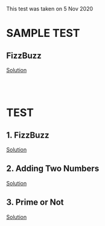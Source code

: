This test was taken on 5 Nov 2020

# SAMPLE TEST

## FizzBuzz

<a href = "https://github.com/aaryarajoju/cu-hackerrank/tree/main/Test-1%20(5%20Nov%202020)/Sample%20Test/FizzBuzz">Solution</a>

<br>
<br>

# TEST

## 1. FizzBuzz

<a href = "https://github.com/aaryarajoju/cu-hackerrank/tree/main/Test-1%20(5%20Nov%202020)/Test/Q1.%20FizzBuzz">Solution</a>


## 2. Adding Two Numbers

<a href = "https://github.com/aaryarajoju/cu-hackerrank/tree/main/Test-1%20(5%20Nov%202020)/Test/Q2.%20Adding%20Two%20Numbers">Solution</a>


## 3. Prime or Not

<a href = "https://github.com/aaryarajoju/cu-hackerrank/tree/main/Test-1%20(5%20Nov%202020)/Test/Q3.%20Prime%20or%20Not">Solution</a>

<br>
